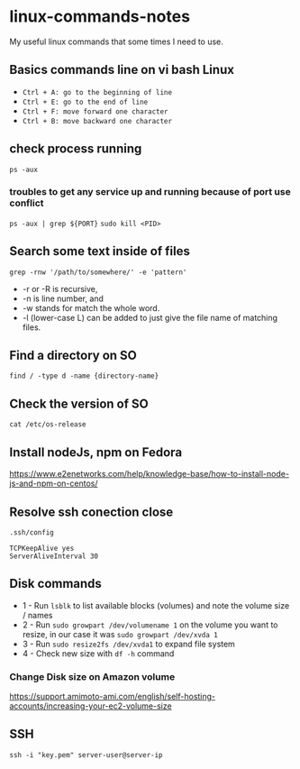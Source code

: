 # linux-commands-notes
My useful linux commands that some times I need to use.

## Basics commands line on vi bash Linux

- `Ctrl + A: go to the beginning of line`
- `Ctrl + E: go to the end of line`
- `Ctrl + F: move forward one character`
- `Ctrl + B: move backward one character`

## check process running 
`ps -aux`

### troubles to get any service up and running because of port use conflict
`ps -aux | grep ${PORT}`
`sudo kill <PID>`

## Search some text inside of files

`grep -rnw '/path/to/somewhere/' -e 'pattern'`
- -r or -R is recursive,
- -n is line number, and
- -w stands for match the whole word.
- -l (lower-case L) can be added to just give the file name of matching files.

## Find a directory on SO
`find / -type d -name {directory-name}`

## Check the version of SO
 `cat /etc/os-release`

## Install nodeJs, npm on Fedora
https://www.e2enetworks.com/help/knowledge-base/how-to-install-node-js-and-npm-on-centos/

## Resolve ssh conection close
`.ssh/config`

```
TCPKeepAlive yes
ServerAliveInterval 30
```

## Disk commands
- 1 - Run `lsblk` to list available blocks (volumes) and note the volume size / names
- 2 - Run `sudo growpart /dev/volumename 1` on the volume you want to resize, in our case it was `sudo growpart /dev/xvda 1`
- 3 - Run `sudo resize2fs /dev/xvda1`  to expand file system
- 4 - Check new size with `df -h` command

### Change Disk size on Amazon volume
https://support.amimoto-ami.com/english/self-hosting-accounts/increasing-your-ec2-volume-size

## SSH
`ssh -i "key.pem" server-user@server-ip`
